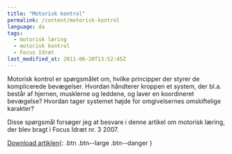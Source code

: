 ```yaml
---
title: "Motorisk kontrol"
permalink: /content/motorisk-kontrol
language: da
tags:
  - motorisk læring
  - motorisk kontrol
  - Focus Idræt
last_modified_at: 2011-06-20T13:52:45Z
---
```


Motorisk kontrol er spørgsmålet om, hvilke principper der styrer de komplicerede bevægelser. Hvordan håndterer kroppen et system, der bl.a. består af hjernen, musklerne og leddene, og laver en koordineret bevægelse? Hvordan tager systemet højde for omgivelsernes omskiftelige karakter?

Disse spørgsmål forsøger jeg at besvare i denne artikel om motorisk læring, der blev bragt i Focus Idræt nr. 3 2007.

[<i class="far fa-file-pdf" aria-hidden="true"></i> Download artiklen](/assets/pdf/Focus-Motorisk-kontrol.pdf){: .btn .btn--large .btn--danger }
